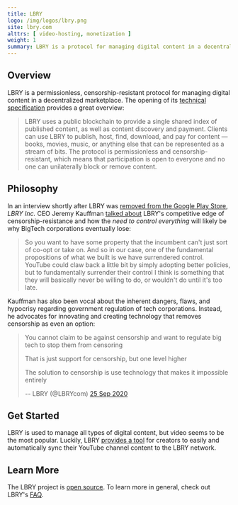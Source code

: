 ```yaml
---
title: LBRY
logo: /img/logos/lbry.png
site: lbry.com
alttrs: [ video-hosting, monetization ]
weight: 1
summary: LBRY is a protocol for managing digital content in a decentralized marketplace.
---
```


## Overview

LBRY is a permissionless, censorship-resistant protocol for managing digital
content in a decentralized marketplace. The opening of its [technical
specification](https://lbry.tech/spec) provides a great overview:

> LBRY uses a public blockchain to provide a single shared index of published
> content, as well as content discovery and payment. Clients can use LBRY to
> publish, host, find, download, and pay for content — books, movies, music, or
> anything else that can be represented as a stream of bits. The protocol is
> permissionless and censorship-resistant, which means that participation is
> open to everyone and no one can unilaterally block or remove content.

## Philosophy

In an interview shortly after LBRY was [removed from the Google Play
Store](/events/google-removes-lbry-app-from-play-store/), _LBRY Inc._ CEO
Jeremy Kauffman [talked
about](https://odysee.com/@Anarchast:2/LBRY-Banned-from-Google-App-Store-with-CEO-Jeremy-Kauffman:e?r=F2vmyMKsLqg1yr9kntn9yGMxUQggztX6&t=1202)
LBRY's competitive edge of censorship-resistance and how the _need to control
everything_ will likely be why BigTech corporations eventually lose:

> So you want to have some property that the incumbent can't just sort of
> co-opt or take on. And so in our case, one of the fundamental propositions of
> what we built is we have surrendered control. YouTube could claw back a
> little bit by simply adopting better policies, but to fundamentally surrender
> their control I think is something that they will basically never be willing
> to do, or wouldn't do until it's too late.

Kauffman has also been vocal about the inherent dangers, flaws, and hypocrisy
regarding government regulation of tech corporations. Instead, he advocates for
innovating and creating technology that removes censorship as even an option:

> You cannot claim to be against censorship and want to regulate big tech to
> stop them from censoring
>
> That is just support for censorship, but one level higher
>
> The solution to censorship is use technology that makes it impossible
> entirely
>
> -- LBRY (@LBRYcom) [25 Sep 2020](https://archive.is/1WXmv)

## Get Started

LBRY is used to manage all types of digital content, but video seems to be the
most popular. Luckily, LBRY [provides a tool](https://lbry.com/faq/youtube) for
creators to easily and automatically sync their YouTube channel content to the
LBRY network.

## Learn More

The LBRY project is [open source](https://github.com/lbryio). To learn more in
general, check out LBRY's [FAQ](https://lbry.com/faq).
